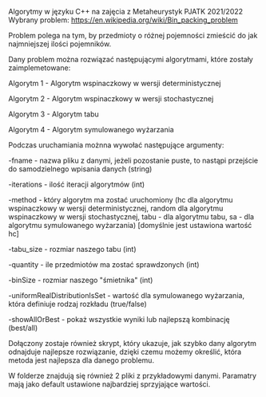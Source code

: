 Algorytmy w języku C++ na zajęcia z Metaheurystyk PJATK 2021/2022
Wybrany problem: https://en.wikipedia.org/wiki/Bin_packing_problem

Problem polega na tym, by przedmioty o różnej pojemności zmieścić do jak najmniejszej ilości pojemników.

Dany problem można rozwiązać następującymi algorytmami, które zostały zaimplemetowane:

Algorytm 1 - Algorytm wspinaczkowy w wersji deterministycznej

Algorytm 2 - Algorytm wspinaczkowy w wersji stochastycznej

Algorytm 3 - Algorytm tabu

Algorytm 4 - Algorytm symulowanego wyżarzania


Podczas uruchamiania możnna wywołać następujące argumenty:

-fname - nazwa pliku z danymi, jeżeli pozostanie puste, to nastąpi przejście do samodzielnego wpisania danych (string)

-iterations - ilość iteracji algorytmów (int)

-method - który algorytm ma zostać uruchomiony (hc dla algorytmu wspinaczkowy w wersji deterministycznej, random dla algorytmu wspinaczkowy w wersji stochastycznej, tabu - dla algorytmu tabu, sa - dla algorytmu symulowanego wyżarzania) [domyślnie jest ustawiona wartość hc]

-tabu_size - rozmiar naszego tabu (int)

-quantity - ile przedmiotów ma zostać sprawdzonych (int)

-binSize - rozmiar naszego "śmietnika" (int)

-uniformRealDistributionIsSet - wartość dla symulowanego wyżarzania, która definiuje rodzaj rozkładu (true/false)

-showAllOrBest - pokaż wszystkie wyniki lub najlepszą kombinację (best/all)

Dołączony zostaje również skrypt, który ukazuje, jak szybko dany algorytm odnajduje najlepsze rozwiązanie, dzięki czemu możemy określić, która metoda jest najlepsza dla danego problemu.

W folderze znajdują się również 2 pliki z przykładowymi danymi. Paramatry mają jako default ustawione najbardziej sprzyjające wartości.
